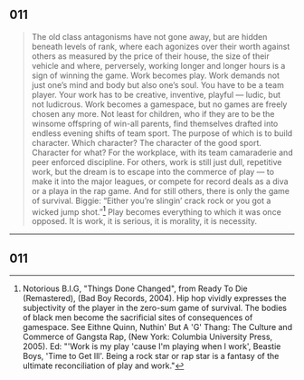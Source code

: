 
[^1]: Notorious B.I.G, "Things Done Changed", from Ready To Die (Remastered), (Bad Boy Records, 2004). Hip hop vividly expresses the subjectivity of the player in the zero-sum game of survival. The bodies of black men become the sacrificial sites of consequences of gamespace. See Eithne Quinn, Nuthin' But A 'G' Thang: The Culture and Commerce of Gangsta Rap, (New York: Columbia University Press, 2005). 
Ed: "'Work is my play 'cause I'm playing when I work', Beastie Boys, 'Time to Get Ill'. Being a rock star or rap star is a fantasy of the ultimate reconciliation of play and work." 
## 011
>The old class antagonisms have not gone away, but are hidden beneath levels of rank, where each agonizes over their worth against others as measured by the price of their house, the size of their vehicle and where, perversely, working longer and longer hours is a sign of winning the game. Work becomes play. Work demands not just one’s mind and body but also one’s soul. You have to be a team player. Your work has to be creative, inventive, playful — ludic, but not ludicrous. Work becomes a gamespace, but no games are freely chosen any more. Not least for children, who if they are to be the winsome offspring of win-all parents, find themselves drafted into endless evening shifts of team sport. The purpose of which is to build character. Which character? The character of the good sport. Character for what? For the workplace, with its team camaraderie and peer enforced discipline. For others, work is still just dull, repetitive work, but the dream is to escape into the commerce of play — to make it into the major leagues, or compete for record deals as a diva or a playa in the rap game. And for still others, there is only the game of survival. Biggie: “Either you’re slingin’ crack rock or you got a wicked jump shot.”[^1] Play becomes everything to which it was once opposed. It is work, it is serious, it is morality, it is necessity.

----

## 011
